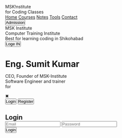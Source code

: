 <!DOCTYPE html>
<html lang="en">

<head>
    <link rel="stylesheet" href="msk.css">
    <title>Document</title>
    <style>
        * {
    margin: 0;
    padding: 0;
    box-sizing: border-box;
}

body {
    background: url('your-background.jpg') no-repeat center center/cover;
}


.nav {
    height: 70px;
    width: 100%;


}

.logo {
    float: left;
    width: 220px;
    text-align: center;
    height: 60px;
    margin-left: 20px;
}

.right {
    margin-top: 7px;
    height: 60px;
    width: 625px;
    float: right;
}

.link {
    font-size: 17.6px;
    display: flex;
    align-items: center;
    justify-content: center;
    font-weight: bold;
    font-family: 'Courier New', Courier, monospace;
    height: 60px;
    width: 360px;
    float: left;
}

a {
    transition: all 0.3s ease;
    text-decoration: none;
    color: rgba(240, 123, 255, 0.781);
    margin-left: 10px;

}

a:hover {
    color: rgb(100, 61, 136);
    text-decoration: none;
}

.men {
    float: right;
    margin-right: 80px;
}

.msk {
    font-weight: bold;
    font-size: 29px;
    font-family: 'Courier New', Courier, monospace;
    color: rgba(240, 123, 255, 0.781);
    margin-top: 12px;



}

.for {
    font-size: 14px;
    font-weight: bold;
    color: rgba(240, 123, 255, 0.781);
    font-family: 'Courier New', Courier, monospace;
    text-align: center;
    margin-top: -8px;
}

button {
    --glow-color: rgb(217, 176, 255);
    --glow-spread-color: rgba(191, 123, 255, 0.781);
    --enhanced-glow-color: rgba(231, 206, 255);
    --btn-color: rgba(100, 61, 136);
    border: 0.25em solid var(--glow-color);
    padding: 0.8em 3em;
    color: var(--glow-color);
    font-size: 15px;
    font-weight: bold;
    background-color: var(--btn-color);
    border-radius: 1em;
    outline: none;
    box-shadow: 0 0 1em 0.25 var(--glow-color),
        0 0 4em 1em var(--glow-spread-color),
        inset 0 0 0.75em 0.25 var(--glow-color);
    text-shadow: 0 0 0.5em var(--glow-color);
    position: relative;
    transition: all 0.3s;

}

button::after {
    pointer-events: none;
    content: "";
    position: absolute;
    top: 120%;
    left: 0;
    height: 100%;
    width: 100%;
    background-color: var(--glow-spread-color);
    filter: blur(2em);
    opacity: 0.7;
    transform: perspective(1.5em) rotateX(35deg) scale(1, 0.6);
}

button:hover {
    color: var(--btn-color);
    background-color: var(--glow-color);
    box-shadow: 0 0 1em 0.25em var(--glow-color),
        0 0 4em 1em var(--glow-spread-color),
        inset 0 0 0.75em 0.25em var(--glow-color);
}


.box {
    width: 430px;
    height: 520px;
    font-family: system-ui, -apple-system, BlinkMacSystemFont, 'Segoe UI', Roboto, Oxygen, Ubuntu, Cantarell, 'Open Sans', 'Helvetica Neue', sans-serif;
}

.ins {
    font-weight: bold;
    font-size: 42px;
    color: rgba(100, 61, 136);
    margin-top: 140px;
    text-align: center;
}

.com {
    font-weight: bold;
    font-size: 25px;
    color: rgba(100, 61, 136);
    text-align: center;
}

.best {
    font-weight: bold;
    font-size: 15px;
    color: rgba(100, 61, 136);
    text-align: center;
}

.join {
    text-align: center;
    margin-top: 20px;
}

.card {
    margin-top: none;
    margin-right: 25px;
    margin-left: 90px;
    width: 790px;
    aspect-ratio: 1 / 0.7;
    border-radius: 15px;
    position: relative;
    cursor: pointer;
    float: right;
    overflow: hidden;


}

.card .image-box {
    width: 100%;
    height: 100%;
    border-radius: 15px;

}

.card .image-box img {
    background-color:rgba(240, 123, 255, 0.781);
    width: 100%;
    height: 100%;
    object-fit: cover;
    object-position: 50% 90%;
    border-radius: inherit;
    transition: 0.5s ease-in-out;
    position: relative;
    z-index: 1;
    border-radius: 15px;
}

.card::after {
    content: "";
    position: absolute;
    inset: 0;
    opacity: 0;
    transition: 0.4s ease-in-out;
    z-index: 2;
    border-radius: 15px;

}

.card:hover img {
    padding: 20px;
    border-radius: 15px;
    background-color: #e4e0e6;

}

.card:hover::after {
    opacity: 1;
    backdrop-filter: blur(2px);
    -webkit-backdrop-filter: blur(8px);
    padding: 20px;
}

.content {
    background-color: transparent;
    width: 80%;
    position: absolute;
    top: 70%;
    left: 50%;
    transform: translate(-50%, -50%);
    color: rgb(176, 89, 211);
    text-align: center;
    z-index: 3;
    opacity: 0;
    transition: 0.5s ease-in-out;
    font-family: system-ui, -apple-system, BlinkMacSystemFont, 'Segoe UI', Roboto, Oxygen, Ubuntu, Cantarell, 'Open Sans', 'Helvetica Neue', sans-serif;

}

h1 {
    background-color: transparent;
    font-weight: bold;
}

.content p {
    background-color: transparent;
    font-size: 21px;
}

.card:hover .content {
    opacity: 1;
}

.con {
    overflow: hidden;
    width: 100%;
    height: 600px;
    display: flex;
}

img {
    border-radius: 20px;
}

.logo {
    float: left;
}

.right {
    float: right;
}


p span {
    position: relative;
    color: rgb(92, 40, 141);
    font-family: 'Courier New', Courier, monospace;
    font-weight: bold;
}

p span::before {
    content: "";
    right: -8px;
    top: 10%;
    height: 20px;
    width: 2px;
    position: absolute;
    background-color: rgba(92, 40, 141);
    transform: translate(-45%);
}

.bg img {
    width: 1350px;
}


.form-box h2 {
    font-size: 2emz;
    color: rgba(191, 123, 255, 0.781);
    text-align: center;
}

.input-box {
    position: relative;
    width: 100%;
    height: 50px;
    border-bottom: 2px solid rgba(191, 123, 255, 0.781);
    margin: 30px 0;
}

.input-box label {
    position: absolute;
    top: 50%;
    left: 5px;
    transform: translateY(-50%);
    font-size: 1em;
    color: rgba(191, 123, 255, 0.781);
    font-weight: 500;
    pointer-events: none;
    transition: 0.5s;
}

.input-box input:focus~label,
.input-box input:valid~label {
    top: -5px;
}

.input-box input {
    width: 100%;
    height: 100%;
    background: transparent;
    border: none;
    outline: none;
    font-weight: 600;
    color: rgba(100, 61, 136);
    font-size: 1em;
    padding: 0 35px 0 5px;
}

.input-box .icon {
    position: absolute;
    right: 8px;
    font-size: 1.2em;
    color: rgba(240, 123, 255, 0.781);
    line-height: 57px;

}

.remember-forgot {
    font-size: .9em;
    color: rgba(240, 123, 255, 0.781);
    font-weight: 500;
    margin: -15px 0 15px;
    display: flex;
    justify-content: space-between;

}

.remember-forgot label input {
    accent-color: rgba(240, 123, 255, 0.781);
    margin-right: 3px;

}

.remember-forgot a {
    color: rgba(240, 123, 255, 0.781);
    text-decoration: none;

}

.remember-forgot a:hover {
    text-decoration: none;

}

.wrapper .form-box.register {
    position: absolute;
    transform: translateX(400px);
}

.btn {
    width: 100%;
    height: 45px;
    cursor: pointer;
}

.login-register {
    font-size: 0.9em;
    color: rgba(100, 61, 136);
    text-align: center;
    font-weight: 500;
    margin: 25px 0 10px;

}

.login-register p a {
    color: rgba(100, 61, 136);
    text-decoration: none;
    font-weight: 800;
}

.popup-overlay {
    position: fixed;
    top: 0;
    left: 0;
    width: 100vw;
    height: 100vh;
    background: rgba(0, 0, 0, 0.7);
    display: none;
    justify-content:space-around; 
    align-items: center;
    z-index: 1000;
    opacity: 0;
    transition: opacity 0.3s ease;
    
    
}

.popup-overlay.active {
    display: flex;
    opacity: 1;
}

/* Popup Form */
.popup-form {       
    background: transparent;
    padding: 30px;
    border-radius: 12px;
    width: 300px;
    color: rgba(100, 61, 136);
    font-family: sans-serif;
    position: relative;
    box-shadow: 0 0 15px rgba(0, 0, 0, 0.3);
    animation: fadeIn 0.4s ease-in;
    opacity: 1;
    backdrop-filter: blur(22px);
    -webkit-backdrop-filter: blur(18px);
    
}

@keyframes fadeIn {
    from {
        transform: scale(0.95);
        opacity: 0;
    }
    to {
        transform: scale(1);
        opacity: 1;
    }
}

.popup-form h2 {
    margin-top: 0;
    text-align: center;
}

.popup-form input {
    width: 100%;
    padding: 10px;
    margin: 10px 0;
    border-radius: 6px;
    border: rgba(240, 123, 255, 0.781);
    color: black;
    font-size: 16px;
    background-color: transparent;
    backdrop-filter: blur(2px);
    -webkit-backdrop-filter: blur(8px);
}

.popup-form button {
    width: 100%;
    padding: 10px;
    border: none;
    background: rgba(100, 61, 136);
    font-weight: bold;
    border-radius: 6px;
    cursor: pointer;
    margin-top: 10px;
}

.popup-form button:hover {
    background: rgba(240, 123, 255, 0.781);
    color: rgba(100, 61, 136);
}

.close-btn {
    position: absolute;
    top: 10px;
    right: 10px;
    cursor: pointer;
    font-size: 18px;
    color: rgba(100, 61, 136);
    
}


.tab-switch {
    display: flex;
    justify-content: space-around;
    margin-bottom: 15px;
}

.tab-switch button {
    background: transparent;
    border: none;
    font-weight: bold;
    cursor: pointer;
    color: rgba(100, 61, 136);
}

.tab-switch button.active {
    text-decoration: underline;
    color: rgba(100, 61, 136);
}


 </style>
</head>

<div>
    <div class="nav">
        <div class="logo">
            <div class="msk"> MSK!nstitute</div>
            <div class="for">for Coding Classes</div>
        </div>
        <div class="right">
            <div class="link">
                <a href="">Home</a>
                <a href="#">Courses</a>
                <a href="#">Notes</a>
                <a href="#">Tools</a>
                <a href="#">Contact</a>
            </div>
            <div class="men"><button onclick="openPopup()">Admission</button></div>
        </div>
    </div>
    <div class="con">
        <div class="box">
            <div class="ins">MSK Institute</div>
            <div class="com">Computer Training Institute</div>
            <div class="best">Best for learning coding in Shikohabad</div>
            <div class="join"><button onclick="openPopup()">Loge IN</button></div>
        </div>
        <div class="card">
            <div class="image-box">
                <img src="C:\Users\MSK-Institute\Pictures\Screenshots\Screenshot 2025-06-28 145522.png" alt="">
            </div>
            <div class="content">
                <h1>Eng. Sumit Kumar</h1>
                <p>
                    CEO, Founder of MSK-Institute <br> Software Engineer and trainer <br> for <span> </span>
                </p>
            </div>
        </div>
    </div>
        <div class="popup-overlay" id="popup">
        <div class="popup-form">
            <div class="close-btn" onclick="closePopup()">✖</div>
            <div class="tab-switch">
                <button id="loginTab" class="active" onclick="switchTab('login')">Login</button>
                <button id="registerTab" onclick="switchTab('register')">Register</button>
            </div>
            <form id="loginForm">
                <h2>Login</h2>
                <input type="email" placeholder="Email" required>
                <input type="password" placeholder="Password" required>
                <button type="submit">Login</button>
            </form>
            <form id="registerForm" style="display:none;">
                <h2>Register</h2>
                <input type="text" placeholder="Name" required>
                <input type="email" placeholder="Email" required>
                <input type="password" placeholder="Password" required>
                <button type="submit">Register</button>
            </form>
        </div>
    </div>
</div>

<script>
    const popup = document.getElementById("popup");
    const loginForm = document.getElementById("loginForm");
    const registerForm = document.getElementById("registerForm");

    const loginTab = document.getElementById("loginTab");
    const registerTab = document.getElementById("registerTab");

    function openPopup() {
        popup.classList.add("active");
    }

    function closePopup() {
        popup.classList.remove("active");
    }

    function switchTab(tab) {
        if (tab === "login") {
            loginForm.style.display = "block";
            registerForm.style.display = "none";
            loginTab.classList.add("active");
            registerTab.classList.remove("active");
        } else {
            loginForm.style.display = "none";
            registerForm.style.display = "block";
            loginTab.classList.remove("active");
            registerTab.classList.add("active");
        }
    }

    // Optional: Close popup when clicking outside form
    popup.addEventListener("click", (e) => {
        if (e.target === popup) closePopup();
    });
</script>
</body>
<script src="msk.js"></script>
<script type="module" src="https://unpkg.com/ionicons@7.1.0/dist/ionicons/ionicons.esm.js"></script>
<script nomodule src="https://unpkg.com/ionicons@7.1.0/dist/ionicons/ionicons.js"></script>

</html>
